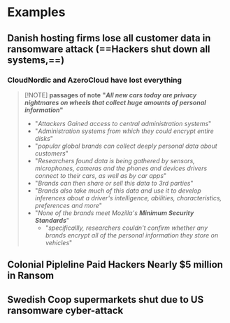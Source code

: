 


# Examples 
## Danish hosting firms lose all customer data in ransomware attack (==Hackers shut down all systems,==)
### CloudNordic and AzeroCloud have lost everything

> [!NOTE] **passages of note**
>  **"*All new cars today are privacy nightmares on wheels that collect huge amounts of personal information*"**
> - "*Attackers Gained access to central administration systems*"
> - "*Administration systems from which they could encrypt entire disks*"
> - "*popular global brands can collect deeply personal data about customers*"
> - "*Researchers found data is being gathered by sensors, microphones, cameras and the phones and devices drivers connect to their cars, as well as by car apps*"
> - "*Brands can then share or sell this data to 3rd parties*"
> - "*Brands also take much of this data and use it to develop inferences about a driver's intelligence, abilities, characteristics, preferences and more*"
> - "*None of the brands meet Mozilla's **Minimum Security Standards***"
> 	- "*specificallly, researchers couldn't confirm whether any brands encrypt all of the personal information they store on vehicles*"

## Colonial Pipleline Paid Hackers Nearly $5 million in Ransom

## Swedish Coop supermarkets shut due to US ransomware cyber-attack